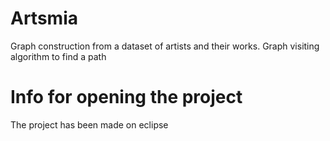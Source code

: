 # Artsmia
 Graph construction from a dataset of artists and their works.
 Graph visiting algorithm to find a path
 
# Info for opening the project
 The project has been made on eclipse